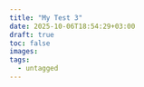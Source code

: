 ```yaml
---
title: "My Test 3"
date: 2025-10-06T18:54:29+03:00
draft: true
toc: false
images:
tags:
  - untagged
---
```


